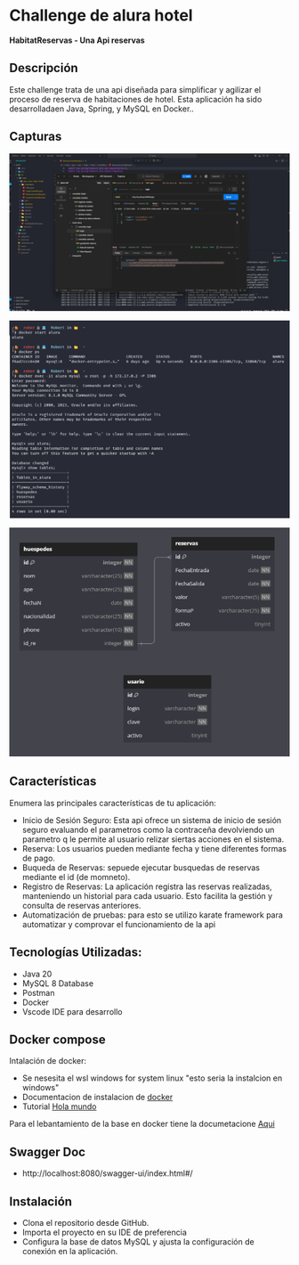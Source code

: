 # Challenge de alura hotel

**HabitatReservas - Una Api reservas**

## Descripción

Este challenge trata de una api diseñada para simplificar y agilizar el proceso de reserva de habitaciones de hotel. Esta aplicación ha sido desarrolladaen Java, Spring, y MySQL en Docker..

## Capturas

![cueris](./doc/cueris.png)

![docker](./doc/docker.png)

![base](./doc/alura.png)

## Características

Enumera las principales características de tu aplicación:

- Inicio de Sesión Seguro: Esta api ofrece un sistema de inicio de sesión seguro evaluando el parametros como la contraceña devolviendo un parametro q le permite al usuario relizar siertas acciones en el sistema.
- Reserva: Los usuarios pueden mediante fecha y tiene diferentes formas de pago.
- Buqueda de Reservas: sepuede ejecutar busquedas de reservas mediante el id (de momneto).
- Registro de Reservas: La aplicación registra las reservas realizadas, manteniendo un historial para cada usuario. Esto facilita la gestión y consulta de reservas anteriores.
- Automatización de pruebas: para esto se utilizo karate framework para automatizar y comprovar el funcionamiento de la api

## Tecnologías Utilizadas:

- Java 20
- MySQL 8 Database
- Postman
- Docker
- Vscode IDE para desarrollo

## Docker compose

Intalación de docker:

- Se nesesita el wsl windows for system linux "esto seria la instalcion en windows"
- Documentacion de instalacion de [docker](https://docs.docker.com/desktop/install/windows-install/)
- Tutorial [Hola mundo](https://www.youtube.com/watch?v=4Dko5W96WHg&t=1161s&ab_channel=HolaMundo)

Para el lebantamiento de la base en docker tiene la documetacione [Aqui](https://hub.docker.com/_/mysql)

## Swagger Doc
 - http://localhost:8080/swagger-ui/index.html#/

## Instalación

- Clona el repositorio desde GitHub.
- Importa el proyecto en su IDE de preferencia
- Configura la base de datos MySQL y ajusta la configuración de conexión en la aplicación.
